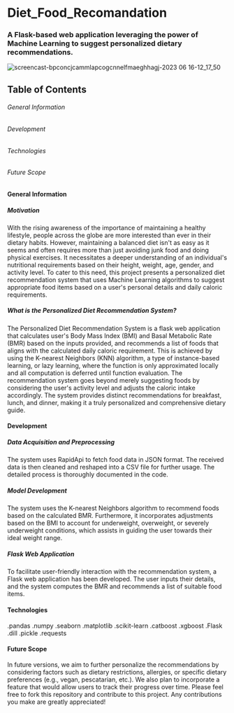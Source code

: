 # Diet_Food_Recomandation
### A Flask-based web application leveraging the power of Machine Learning to suggest personalized dietary recommendations.

![screencast-bpconcjcammlapcogcnnelfmaeghhagj-2023 06 16-12_17_50](https://github.com/RawfurJim/Personalized_Diet_Recommendation_System/assets/64610564/afd6576f-2e19-4b50-a344-bd036f16b369)


## Table of Contents

###### General Information
###### Development	
###### Technologies
###### Future Scope

#### General Information
##### Motivation

With the rising awareness of the importance of maintaining a healthy lifestyle, people across the globe are more interested than ever in their dietary habits. However, maintaining a balanced diet isn't as easy as it seems and often requires more than just avoiding junk food and doing physical exercises. It necessitates a deeper understanding of an individual's nutritional requirements based on their height, weight, age, gender, and activity level. To cater to this need, this project presents a personalized diet recommendation system that uses Machine Learning algorithms to suggest appropriate food items based on a user's personal details and daily caloric requirements.

##### What is the Personalized Diet Recommendation System?
The Personalized Diet Recommendation System is a flask web application that calculates user's Body Mass Index (BMI) and Basal Metabolic Rate (BMR) based on the inputs provided, and recommends a list of foods that aligns with the calculated daily caloric requirement. This is achieved by using the K-nearest Neighbors (KNN) algorithm, a type of instance-based learning, or lazy learning, where the function is only approximated locally and all computation is deferred until function evaluation.
The recommendation system goes beyond merely suggesting foods by considering the user's activity level and adjusts the caloric intake accordingly. The system provides distinct recommendations for breakfast, lunch, and dinner, making it a truly personalized and comprehensive dietary guide.

#### Development

##### Data Acquisition and Preprocessing
The system uses RapidApi to fetch food data in JSON format. The received data is then cleaned and reshaped into a CSV file for further usage. The detailed process is thoroughly documented in the code.

##### Model Development
The system uses the K-nearest Neighbors algorithm to recommend foods based on the calculated BMR. Furthermore, it incorporates adjustments based on the BMI to account for underweight, overweight, or severely underweight conditions, which assists in guiding the user towards their ideal weight range.

##### Flask Web Application
To facilitate user-friendly interaction with the recommendation system, a Flask web application has been developed. The user inputs their details, and the system computes the BMR and recommends a list of suitable food items.

#### Technologies
.pandas
.numpy
.seaborn
.matplotlib
.scikit-learn
.catboost
.xgboost
.Flask
.dill
.pickle
.requests


#### Future Scope

In future versions, we aim to further personalize the recommendations by considering factors such as dietary restrictions, allergies, or specific dietary preferences (e.g., vegan, pescatarian, etc.). We also plan to incorporate a feature that would allow users to track their progress over time.
Please feel free to fork this repository and contribute to this project. Any contributions you make are greatly appreciated!

